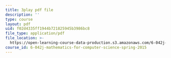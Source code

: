 ```yaml
---
title: 3play pdf file
description: ''
type: course
layout: pdf
uid: f02d4335ff1944b721825945b3986bc8
file_type: application/pdf
file_location: >-
  https://open-learning-course-data-production.s3.amazonaws.com/6-042j-mathematics-for-computer-science-spring-2015/f02d4335ff1944b721825945b3986bc8_RqqzyWDVMA.pdf
course_id: 6-042j-mathematics-for-computer-science-spring-2015
---
```

